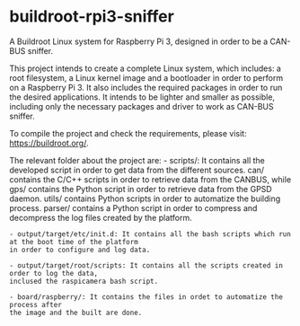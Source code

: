 # buildroot-rpi3-sniffer

A Buildroot Linux system for Raspberry Pi 3, designed in order to be a CAN-BUS sniffer.

This project intends to create a complete Linux system, which includes: a root filesystem, a Linux kernel image and a bootloader in order to perform on a Raspberry Pi 3. It also includes the required packages in order to run the desired applications.
It intends to be lighter and smaller as possible, including only the necessary packages and driver to work as CAN-BUS sniffer.

To compile the project and check the requirements, please visit: https://buildroot.org/.

The relevant folder about the project are:
	- scripts/: It contains all the developed script in order to get data from the different sources. 
	can/ contains the C/C++ scripts in order to retrieve data from the CANBUS, 
	while gps/ contains the Python script in order to retrieve data from the GPSD daemon. 
	utils/ contains Python scripts in order to automatize the building process. 
	parser/ contains a Python script in order to compress and decompress the log files created by the platform.
	
	- output/target/etc/init.d: It contains all the bash scripts which run at the boot time of the platform 
	in order to configure and log data.
	
	- output/target/root/scripts: It contains all the scripts created in order to log the data, 
	inclused the raspicamera bash script.
	
	- board/raspberry/: It contains the files in ordet to automatize the process after 
	the image and the built are done.
	
